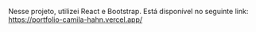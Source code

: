 Nesse projeto, utilizei React e Bootstrap. Está disponível no seguinte link: https://portfolio-camila-hahn.vercel.app/
